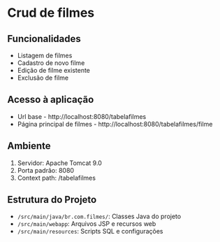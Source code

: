 # Crud de filmes

## Funcionalidades
- Listagem de filmes
- Cadastro de novo filme
- Edição de filme existente
- Exclusão de filme

## Acesso à aplicação
- Url base - http://localhost:8080/tabelafilmes
- Página principal de filmes - http://localhost:8080/tabelafilmes/filme

## Ambiente
1. Servidor: Apache Tomcat 9.0
2. Porta padrão: 8080
3. Context path: /tabelafilmes

## Estrutura do Projeto
- `/src/main/java/br.com.filmes/`: Classes Java do projeto
- `/src/main/webapp`: Arquivos JSP e recursos web
- `/src/main/resources`: Scripts SQL e configurações